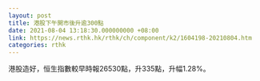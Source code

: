 ```yaml
---
layout: post
title: 港股下午開市後升逾300點
date: 2021-08-04 13:18:30.000000000 +08:00
link: https://news.rthk.hk/rthk/ch/component/k2/1604198-20210804.htm
categories: rthk
---
```


港股造好，恒生指數較早時報26530點，升335點，升幅1.28%。
